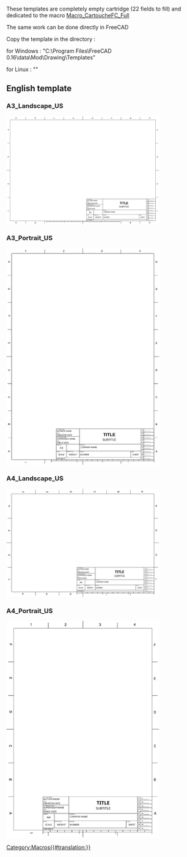   These templates are completely empty cartridge (22 fields to fill) and dedicated to the macro [Macro\_CartoucheFC\_Full](Macro_CartoucheFC_Full.md)

The same work can be done directly in FreeCAD

Copy the template in the directory :

for Windows : \"C:\\Program Files\\FreeCAD 0.16\\data\\Mod\\Drawing\\Templates\"

for Linux : \"\"

 

## English template 

 

### A3\_Landscape\_US

<img alt="" src=images/A3_Landscape_US_FULL.svg  style="width:400px;">  

### A3\_Portrait\_US

<img alt="" src=images/A3_Portrait_US_FULL.svg  style="width:400px;">  

### A4\_Landscape\_US

<img alt="" src=images/A4_Landscape_US_FULL.svg  style="width:400px;">  

### A4\_Portrait\_US

<img alt="" src=images/A4_Portrait_US_FULL.svg  style="width:400px;">

  

[Category:Macros{{\#translation:}}](Category:Macros.md)
